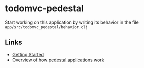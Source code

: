 # todomvc-pedestal

Start working on this application by writing its behavior in the file
`app/src/todomvc_pedestal/behavior.clj`

## Links

* [Getting Started](https://github.com/pedestal/pedestal/tree/master/app#usage)
* [Overview of how pedestal applications work](http://pedestal.io/documentation/application-overview/)
